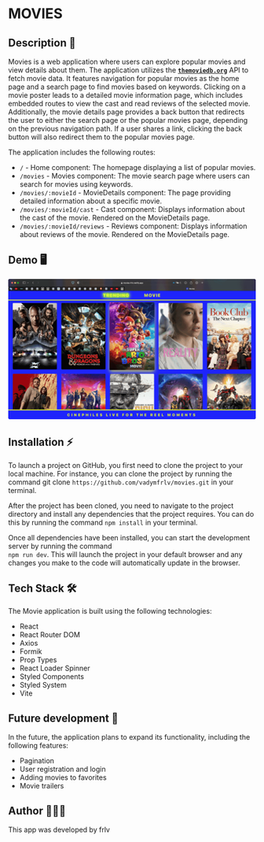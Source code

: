 # MOVIES

## Description 📑

Movies is a web application where users can explore popular movies and view details about them. The
application utilizes the [<b>`themoviedb.org`</b>](https://www.themoviedb.org) API to fetch movie
data. It features navigation for popular movies as the home page and a search page to find movies
based on keywords. Clicking on a movie poster leads to a detailed movie information page, which
includes embedded routes to view the cast and read reviews of the selected movie. Additionally, the
movie details page provides a back button that redirects the user to either the search page or the
popular movies page, depending on the previous navigation path. If a user shares a link, clicking
the back button will also redirect them to the popular movies page.

The application includes the following routes:

- `/` - Home component: The homepage displaying a list of popular movies.
- `/movies` - Movies component: The movie search page where users can search for movies using
  keywords.
- `/movies/:movieId` - MovieDetails component: The page providing detailed information about a
  specific movie.
- `/movies/:movieId/cast` - Cast component: Displays information about the cast of the movie.
  Rendered on the MovieDetails page.
- `/movies/:movieId/reviews` - Reviews component: Displays information about reviews of the movie.
  Rendered on the MovieDetails page.

## Demo 🖥

![Demo](https://raw.githubusercontent.com/vadymfrlv/storage/main/demos/movies/movies-demo.gif)

## Installation ⚡️

To launch a project on GitHub, you first need to clone the project to your local machine. For
instance, you can clone the project by running the command git clone
`https://github.com/vadymfrlv/movies.git` in your terminal.

After the project has been cloned, you need to navigate to the project directory and install any
dependencies that the project requires. You can do this by running the command `npm install` in your
terminal.

Once all dependencies have been installed, you can start the development server by running the
command <br> `npm run dev`. This will launch the project in your default browser and any changes you
make to the code will automatically update in the browser.

## Tech Stack 🛠

The Movie application is built using the following technologies:

- React
- React Router DOM
- Axios
- Formik
- Prop Types
- React Loader Spinner
- Styled Components
- Styled System
- Vite

## Future development 🚀

In the future, the application plans to expand its functionality, including the following features:

- Pagination 
- User registration and login
- Adding movies to favorites
- Movie trailers

## Author 👨🏻‍💻

This app was developed by frlv
